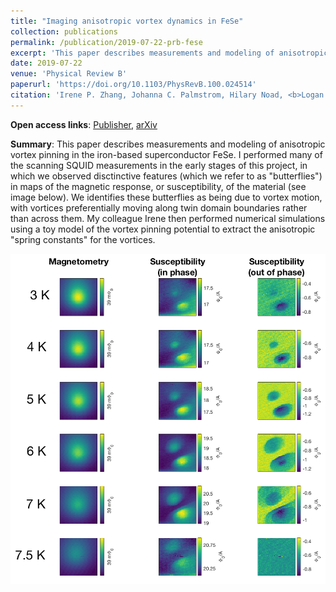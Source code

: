 ```yaml
---
title: "Imaging anisotropic vortex dynamics in FeSe"
collection: publications
permalink: /publication/2019-07-22-prb-fese
excerpt: 'This paper describes measurements and modeling of anisotropic vortex pinning in the iron-based superconductor FeSe.'
date: 2019-07-22
venue: 'Physical Review B'
paperurl: 'https://doi.org/10.1103/PhysRevB.100.024514'
citation: 'Irene P. Zhang, Johanna C. Palmstrom, Hilary Noad, <b>Logan Bishop-Van Horn</b>, Yusuke Iguchi, Zheng Cui, Eli Mueller, John R. Kirtley, Ian R. Fisher, and Kathryn A. Moler, &quot;Imaging anisotropic vortex dynamics in FeSe&quot;, Phys. Rev. B <b>100</b>, 024514 (2019).'
---
```


**Open access links**: [Publisher](https://link.aps.org/accepted/10.1103/PhysRevB.100.024514), [arXiv](https://arxiv.org/abs/1903.11542)

**Summary**: This paper describes measurements and modeling of anisotropic vortex pinning in the iron-based superconductor FeSe. I performed many of the scanning SQUID measurements in the early stages of this project, in which we observed disctinctive features (which we refer to as "butterflies") in maps of the magnetic response, or susceptibility, of the material (see image below). We identifies these butterflies as being due to vortex motion, with vortices preferentially moving along twin domain boundaries rather than across them. My colleague Irene then performed numerical simulations using a toy model of the vortex pinning potential to extract the anisotropic "spring constants" for the vortices.

!["Butterflies" in FeSe due to anisotropic vortex motion](../images/butterfly1.png)
